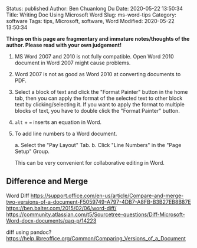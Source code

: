 Status: published
Author: Ben Chuanlong Du
Date: 2020-05-22 13:50:34
Title: Writing Doc Using Microsoft Word
Slug: ms-word-tips
Category: software
Tags: tips, Microsoft, software, Word
Modified: 2020-05-22 13:50:34

**Things on this page are fragmentary and immature notes/thoughts of the author.
Please read with your own judgement!**



1. MS Word 2007 and 2010 is not fully compatible.
    Open Word 2010 document in Word 2007 might cause problems.

2. Word 2007 is not as good as Word 2010 at converting documents to PDF.

3. Select a block of text and click the "Format Painter" button in the home tab,
    then you can apply the format of the selected text to other block text by clicking/selecting it.
    If you want to apply the format to multiple blocks of text,
    you have to double click the "Format Painter" button.


1. `alt` + `=` inserts an equation in Word.

2. To add line numbers to a Word document.

    a. Select the "Pay Layout" Tab.
    b. Click "Line Numbers" in the "Page Setup" Group.

    This can be very convenient for collaborative editing in Word.

## Difference and Merge

Word Diff
https://support.office.com/en-us/article/Compare-and-merge-two-versions-of-a-document-F5059749-A797-4DB7-A8FB-B3B27EB8B87E
https://ben.balter.com/2015/02/06/word-diff/
https://community.atlassian.com/t5/Sourcetree-questions/Diff-Microsoft-Word-docx-documents/qaq-p/14223

diff using pandoc?
https://help.libreoffice.org/Common/Comparing_Versions_of_a_Document
